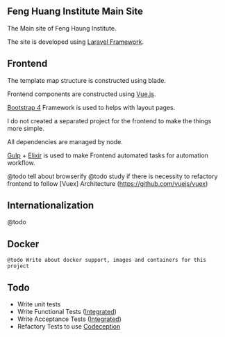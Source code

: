 ## Feng Huang Institute Main Site

The Main site of Feng Haung Institute.

The site is developed using [Laravel Framework][1].

## Frontend

The template map structure is constructed using blade.

Frontend components are constructed using [Vue.js][2].

[Bootstrap 4][3] Framework is used to helps with layout pages.

I do not created a separated project for the frontend to make the 
things more simple. 

All dependencies are managed by node.

[Gulp][4] + [Elixir][5] is used to make Frontend automated tasks for automation workflow.

@todo tell about browserify
@todo study if there is necessity to refactory frontend to follow [Vuex] Architecture (https://github.com/vuejs/vuex)

## Internationalization

@todo

## Docker

	@todo Write about docker support, images and containers for this project

## Todo

- Write unit tests 
- Write Functional Tests ([Integrated][7])
- Write Acceptance Tests ([Integrated][7])
- Refactory Tests to use [Codeception](http://codeception.com/)


[1]: https://laravel.com
[2]: http://vuejs.org
[3]: http://v4-alpha.getbootstrap.com/
[4]: http://gulpjs.com
[5]: https://github.com/laravel/elixir
[7]: https://github.com/laracasts/Integrated